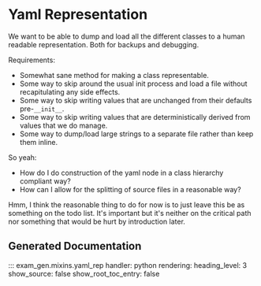 # Yaml Representation

We want to be able to dump and load all the different classes to a human
readable representation. Both for backups and debugging.

Requirements:
  - Somewhat sane method for making a class representable.
  - Some way to skip around the usual init process and load a file without
    recapitulating any side effects.
  - Some way to skip writing values that are unchanged from their defaults
    pre-`__init__`.
  - Some way to skip writing values that are deterministically derived from
    values that we do manage.
  - Some way to dump/load large strings to a separate file rather than
    keep them inline.

So yeah:

  - How do I do construction of the yaml node in a class hierarchy compliant
    way?
  - How can I allow for the splitting of source files in a reasonable way?

Hmm, I think the reasonable thing to do for now is to just leave this be as
something on the todo list. It's important but it's neither on the critical
path nor something that would be hurt by introduction later.

## Generated Documentation

::: exam_gen.mixins.yaml_rep
    handler: python
    rendering:
      heading_level: 3
      show_source: false
      show_root_toc_entry: false
